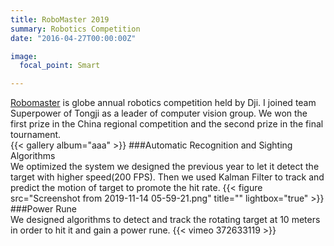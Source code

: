 ```yaml
---
title: RoboMaster 2019
summary: Robotics Competition
date: "2016-04-27T00:00:00Z"

image:
  focal_point: Smart

---
```


[Robomaster](https://www.robomaster.com/en-US) is globe annual robotics competition held by Dji. I joined team Superpower of Tongji as a leader of computer vision group. We won the first prize in the China regional competition and the second prize in the final tournament.   
{{< gallery album="aaa" >}}
###Automatic Recognition and Sighting Algorithms  
We optimized the system we designed the previous year to let it detect the target with higher speed(200 FPS). Then we used Kalman Filter to track and predict the motion of target to promote the hit rate. 
{{< figure src="Screenshot from 2019-11-14 05-59-21.png" title="" lightbox="true" >}}
###Power Rune  
We designed algorithms to detect and track the rotating target at 10 meters in order to hit it and gain a power rune.
{{< vimeo 372633119 >}}

